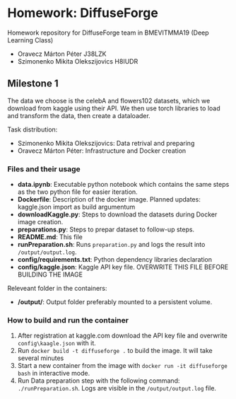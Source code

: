 # Homework: DiffuseForge
Homework repository for DiffuseForge team in BMEVITMMA19 (Deep Learning Class)

* Oravecz Márton Péter J38LZK
* Szimonenko Mikita Olekszijovics H8IUDR

## Milestone 1
The data we choose is the celebA and flowers102 datasets, which we download from kaggle using their API. We then use torch libraries to load and transform the data, then create a dataloader.

Task distribution:
* Szimonenko Mikita Olekszijovics: Data retrival and preparing 
* Oravecz Márton Péter: Infrastructure and Docker creation

### Files and their usage

* **data.ipynb**: Executable python notebook which contains the same steps as the two python file for easier iteration.
* **Dockerfile**: Description of the docker image. Planned updates: kaggle.json import as build argumentum
* **downloadKaggle.py**: Steps to download the datasets during Docker image creation.
* **preparations.py**: Steps to prepar dataset to follow-up steps.
* **README.md**: This file
* **runPreparation.sh**: Runs `preparation.py` and logs the result into `/output/output.log`.
* **config/requirements.txt**: Python dependency libraries declaration
* **config/kaggle.json**: Kaggle API key file. OVERWRITE THIS FILE BEFORE BUILDING THE IMAGE

Releveant folder in the containers:
* **/output/**: Output folder preferably mounted to a persistent volume.

### How to build and run the container

1. After registration at kaggle.com download the API key file and overwrite `config\kaagle.json` with it.
2. Run `docker build -t diffuseforge .` to build the image. It will take several minutes
3. Start a new container from the image with `docker run -it diffuseforge bash` in interactive mode.
4. Run Data preparation step with the following command: `./runPreparation.sh`. Logs are visible in the `/output/output.log` file.
